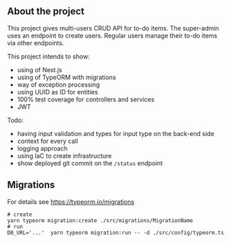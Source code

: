 ## About the project

This project gives multi-users CRUD API for to-do items.
The super-admin uses an endpoint to create users. Regular users manage their to-do items via other endpoints.

This project intends to show:
- using of Nest.js
- using of TypeORM with migrations
- way of exception processing
- using UUID as ID for entities
- 100% test coverage for controllers and services
- JWT

Todo:
- having input validation and types for input type on the back-end side
- context for every call
- logging approach
- using IaC to create infrastructure
- show deployed git commit on the `/status` endpoint

## Migrations

For details see https://typeorm.io/migrations

```shell
# create
yarn typeorm migration:create ./src/migrations/MigrationName
# run
DB_URL='...'  yarn typeorm migration:run -- -d ./src/config/typeorm.ts
```
